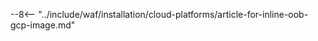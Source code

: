 [رابط تشغيل النموذج]:     https://cloud.google.com/deep-learning-vm/docs/quickstart-marketplace

[صورة توليد مفتاح SSH]:       ../../images/installation-gcp/common/ssh-key-generation.png
[سياسة الإصدار]:            ../../updating-migrating/versioning-policy.md#version-list
[صورة واجهة مستخدمي Wallarm]:         ../../images/check-user-no-2fa.png
[صورة إنشاء عقدة Wallarm]:      ../../images/user-guides/nodes/create-cloud-node.png
[وثائق منصات النشر]:     ../../installation/supported-deployment-options.md
[رمز عقدة]:                       ../../quickstart.md#deploy-the-wallarm-filtering-node
[رمز API]:                        ../../user-guides/settings/api-tokens.md
[أنواع رموز Wallarm]:              ../../user-guides/nodes/nodes.md#api-and-node-tokens-for-node-creation
[منصة]:                         ../../installation/supported-deployment-options.md
[وثائق هجمات تعدي المسار]:                ../../attacks-vulns-list.md#path-traversal
[صورة هجمات في واجهة المستخدم]:              ../../images/admin-guides/test-attacks-quickstart.png
[توجيهات Wallarm Nginx]:         ../../admin-en/configure-parameters-en.md
[وثائق التوسع التلقائي]:                 ../../admin-en/installation-guides/google-cloud/autoscaling-overview.md
[وثائق العنوان الحقيقي]:                     ../../admin-en/using-proxy-or-balancer-en.md
[وثائق تخصيص الذاكرة]:             ../../admin-en/configuration-guides/allocate-resources-for-node.md
[تحديد معالجة الطلب]:      ../../user-guides/rules/configure-overlimit-res-detection.md
[وثائق السجلات]:                        ../../admin-en/configure-logging.md
[مميزات وقيود OOB]:       ../oob/overview.md#advantages-and-limitations
[وضع Wallarm]:                     ../../admin-en/configure-wallarm-mode.md
[وثائق Inline]:                      ../inline/overview.md
[وثائق OOB]:                         ../oob/overview.md
[Wallarm API عبر بروكسي]:            ../../admin-en/configuration-guides/access-to-wallarm-api-via-proxy.md
[أمثلة تكوين خادم الويب لمرآة البيانات]:    ../oob/web-server-mirroring/overview.md#examples-of-web-server-configuration-for-traffic-mirroring
[صورة العقد المجمعة]:                ../../images/user-guides/nodes/grouped-nodes.png
[مواصفات بدء تشغيل السحابة]:                  ../cloud-platforms/cloud-init.md
[توجيه Wallarm_force]:          ../../admin-en/configure-parameters-en.md#wallarm_force

--8<-- "../include/waf/installation/cloud-platforms/article-for-inline-oob-gcp-image.md"